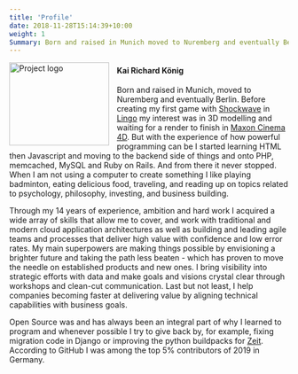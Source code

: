 ```yaml
---
title: 'Profile'
date: 2018-11-28T15:14:39+10:00
weight: 1
Summary: Born and raised in Munich moved to Nuremberg and eventually Berlin. Before creating my first game with Shockwave in Lingo my interest was in 3D modelling and waiting for a render to finish in Maxon Cinema 4D. But with the experience of how powerful programming can be I started learning HTML then Javascript and moving to the backend side of things and onto PHP, memcached, MySQL and Ruby on Rails. And from there it never stopped.
---
```


<img src="/images/head3.jpg" alt="Project logo" height="150" width="180" style="float:left; padding: 0em 1em 0 0"></a>

#### Kai Richard König
Born and raised in Munich, moved to Nuremberg and eventually Berlin. Before creating my first game with [Shockwave](https://en.wikipedia.org/wiki/Adobe_Shockwave_Player) in [Lingo](https://en.wikipedia.org/wiki/Lingo_(programming_language)) my interest was in 3D modelling and waiting for a render to finish in [Maxon Cinema 4D](https://en.wikipedia.org/wiki/Cinema_4D). But with the experience of how powerful programming can be I started learning HTML then Javascript and moving to the backend side of things and onto PHP, memcached, MySQL and Ruby on Rails. And from there it never stopped. When I am not using a computer to create something I like playing badminton, eating delicious food, traveling, and reading up on topics related to psychology, philosophy, investing, and business building.

Through my 14 years of experience, ambition and hard work I acquired a wide array of skills that allow me to cover, and work with traditional and modern cloud application architectures as well as building and leading agile teams and processes that deliver high value with confidence and low error rates. My main superpowers are making things possible by envisioning a brighter future and taking the path less beaten - which has proven to move the needle on established products and new ones. I bring visibility into strategic efforts with data and make goals and visions crystal clear through workshops and clean-cut communication. Last but not least, I help companies becoming faster at delivering value by aligning technical capabilities with business goals.

Open Source was and has always been an integral part of why I learned to program and whenever possible I try to give back by, for example, fixing migration code in Django or improving the python buildpacks for [Zeit](https://github.com/zeit/). According to GitHub I was among the top 5% contributors of 2019 in Germany.
